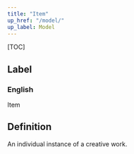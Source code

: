 ```yaml
---
title: "Item"
up_href: "/model/"
up_label: Model
---
```


[TOC]

## Label

### English
Item


## Definition
An individual instance of a creative work. 


    
